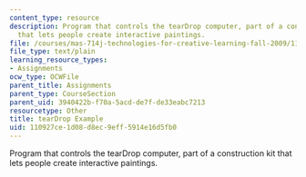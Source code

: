 ```yaml
---
content_type: resource
description: Program that controls the tearDrop computer, part of a construction kit
  that lets people create interactive paintings.
file: /courses/mas-714j-technologies-for-creative-learning-fall-2009/110927ce1d08d8ec9eff5914e16d5fb0_tearDropExample.txt
file_type: text/plain
learning_resource_types:
- Assignments
ocw_type: OCWFile
parent_title: Assignments
parent_type: CourseSection
parent_uid: 3940422b-f70a-5acd-de7f-de33eabc7213
resourcetype: Other
title: tearDrop Example
uid: 110927ce-1d08-d8ec-9eff-5914e16d5fb0
---
```

Program that controls the tearDrop computer, part of a construction kit that lets people create interactive paintings.

